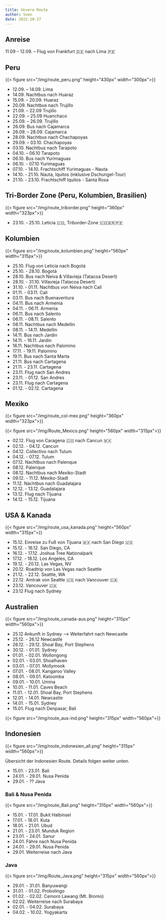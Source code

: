```yaml
---
title: Unsere Route
author: Sven
date: 2022-10-27
---
```


## Anreise

11.09 – 12.09. – Flug von Frankfurt 🇩🇪 nach Lima 🇵🇪

## Peru

{{< figure src="/img/route_peru.png"  height="430px" width="300px">}}

- 12.09. – 14.09. Lima
- 14.09. Nachtbus nach Huaraz
- 15.09. – 20.09. Huaraz
- 20.09. Nachtbus nach Trujillo
- 21.09. – 22.09 Trujillo
- 22.09. – 25.09 Huanchaco
- 25.09. – 26.09. Trujillo
- 26.09. Bus nach Cajamarca
- 26.09. – 28.09. Cajamarca
- 28.09. Nachtbus nach Chachapoyas
- 29.09. – 03.10. Chachapoyas
- 03.10. Nachtbus nach Tarapoto
- 04.10. – 06.10 Tarapoto
- 06.10. Bus nach Yurimaguas
- 06.10. - 07.10 Yurimaguas
- 07.10. - 14.10. Frachtschiff Yurimaguas - Nauta
- 14.10. - 21.10. Nauta, Iquitos (inklusive Dschungel-Tour)
- 21.10. - 23.10. Frachtschiff Iquitos - Santa Rosa

## Tri-Border Zone (Peru, Kolumbien, Brasilien)

{{< figure src="/img/route_triborder.png"  height="360px" width="323px">}}

- 23.10. - 25.10. Leticia 🇨🇴, Triborder-Zone 🇨🇴🇧🇷🇵🇪

## Kolumbien

{{< figure src="/img/route_kolumbien.png"  height="560px" width="315px">}}

- 25.10. Flug von Leticia nach Bogotá
- 25.10. - 28.10. Bogotá
- 28.10. Bus nach Neiva & Villavieja (Tatacoa Desert)
- 28.10. - 31.10. Villavieja (Tatacoa Desert)
- 31.10. - 01.11. Nachtbus von Neiva nach Cali
- 01.11. - 03.11. Cali
- 03.11. Bus nach Buenaventura
- 04.11. Bus nach Armenia
- 04.11. - 06.11. Armenia
- 06.11. Bus nach Salento
- 06.11. - 08.11. Salento 
- 08.11. Nachtbus nach Medellin
- 08.11. - 14.11. Medellin
- 14.11. Bus nach Jardin
- 14.11. - 16.11. Jardin
- 16.11. Nachtbus nach Palomino
- 17.11. - 19.11. Palomino
- 19.11. Bus nach Santa Marta
- 21.11. Bus nach Cartagena 
- 21.11. - 23.11. Cartagena
- 23.11. Flug nach San Andres
- 23.11. - 01.12. San Andres
- 23.11. Flug nach Cartagena
- 01.12. - 02.12. Cartagena

## Mexiko

{{< figure src="/img/route_col-mex.png"  height="360px" width="323px">}}

{{< figure src="/img/Route_Mexico.png"  height="560px" width="315px">}}

- 02.12. Flug von Caragena 🇨🇴 nach Cancun 🇲🇽
- 02.12. - 04.12. Cancun
- 04.12. Collectivo nach Tulum
- 04.12. - 07.12. Tulum
- 07.12. Nachtbus nach Palenque
- 08.12. Palenque
- 08.12. Nachtbus nach Mexiko-Stadt
- 09.12. - 11.12. Mexiko-Stadt
- 11.12. Nachtbus nach Guadalajara
- 12.12. - 13.12. Guadalajara
- 13.12. Flug nach Tijuana
- 14.12. - 15.12. Tijuana

## USA & Kanada

{{< figure src="/img/route_usa_kanada.png"  height="560px" width="315px">}}

- 15.12. Einreise zu Fuß von Tijuana 🇲🇽 nach San Diego 🇺🇸
- 15.12. - 16.12. San Diego, CA
- 16.12. - 17.12. Joshua Tree Nationalpark
- 17.12. - 18.12. Los Angeles, CA
- 19.12. - 20.12. Las Vegas, NV
- 20.12. Roadtrip von Las Vegas nach Seattle
- 21.12. - 22.12. Seattle, WA
- 22.12. Amtrak von Seattle 🇺🇸 nach Vancouver 🇨🇦
- 23.12. Vancouver 🇨🇦
- 23.12 Flug nach Sydney

## Australien

{{< figure src="/img/route_canada-aus.png"  height="315px" width="560px">}}

- 25.12 Ankunft in Sydney --> Weiterfahrt nach Newcastle
- 25.12. - 26.12 Newcastle
- 26.12. - 29.12. Shoal Bay, Port Stephens
- 30.12. - 01.01. Sydney
- 01.01. - 02.01. Wollongong
- 02.01. - 03.01. Shoalhaven
- 03.01. - 07.01. Mollymook
- 07.01. - 08.01. Kangaroo Valley
- 08.01. - 09.01. Katoomba
- 09.01. - 10.01. Umina
- 10.01. - 11.01. Caves Beach
- 11.01. - 12.01. Shoal Bay, Port Stephens
- 12.01. - 14.01. Newcastle
- 14.01. - 15.01. Sydney
- 15.01. Flug nach Denpasar, Bali

{{< figure src="/img/route_aus-ind.png"  height="315px" width="560px">}}

## Indonesien

{{< figure src="/img/route_indonesien_all.png"  height="315px" width="560px">}}

Übersicht der Indonesien Route. Details folgen weiter unten.

- 15.01. - 23.01. Bali
- 24.01. - 29.01. Nusa Penida
- 29.01. - ?? Java

### Bali & Nusa Penida

{{< figure src="/img/route_Bali.png"  height="315px" width="560px">}}

- 15.01. - 17.01. Bukit Halbinsel
- 17.01. - 18.01. Kuta
- 18.01. - 21.01. Ubud
- 21.01. - 23.01. Munduk Region
- 23.01. - 24.01. Sanur
- 24.01. Fähre nach Nusa Penida
- 24.01. - 29.01. Nusa Penida
- 29.01. Weiterreise nach Java

### Java

{{< figure src="/img/Route_Java.png"  height="315px" width="560px">}}

- 29.01. - 31.01. Banyuwangi
- 31.01. - 01.02. Probolingo
- 01.02. - 02.02. Cemoro Lawang (Mt. Bromo)
- 02.02. Weiterreise nach Surabaya
- 02.01. - 04.02. Surabaya
- 04.02. - 10.02. Yogyakarta
